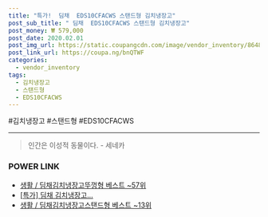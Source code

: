 ```yaml
--- 
title: "특가!  딤채  EDS10CFACWS 스탠드형 김치냉장고" 
post_sub_title: " 딤채  EDS10CFACWS 스탠드형 김치냉장고" 
post_money: ₩ 579,000 
post_date: 2020.02.01 
post_img_url: https://static.coupangcdn.com/image/vendor_inventory/8648/a37fff53845a58b005bad5a52231fd87eaf1e254c58daf434e7b691f9b5a.jpg 
post_link_url: https://coupa.ng/bnQTWF 
categories: 
  - vendor_inventory 
tags: 
  - 김치냉장고 
  - 스탠드형 
  - EDS10CFACWS 
--- 
```

  #김치냉장고 #스탠드형 #EDS10CFACWS 
<hr> 

> 인간은 이성적 동물이다. - 세네카 


### POWER LINK

* <a href="https://blog.naver.com/santokki14/221785381633" target="_blank">생활 / 딤채김치냉장고뚜껑형 베스트 ~57위</a>
* <a href="https://blog.naver.com/an0733/221793128258" target="_blank">[특가] 딤채 김치냉장고...</a>
* <a href="https://blog.naver.com/santokki14/221792428746" target="_blank">생활 / 딤채김치냉장고스탠드형 베스트 ~13위</a>
